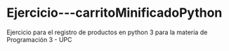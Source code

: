 # Ejercicio---carritoMinificadoPython
Ejercicio para el registro de productos en python 3 para la materia de Programación 3 - UPC
